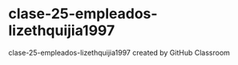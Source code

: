 # clase-25-empleados-lizethquijia1997
clase-25-empleados-lizethquijia1997 created by GitHub Classroom
